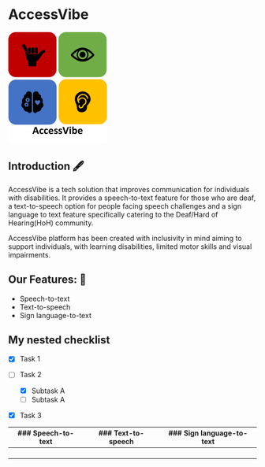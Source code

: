 # AccessVibe 

  ![AccessVibe logo](Logo.png)
  
## Introduction 🖋️
AccessVibe is a tech solution that improves communication for individuals with disabilities. It provides a speech-to-text feature for those who are deaf, a text-to-speech option for people facing speech challenges and a sign language to text feature specifically catering to the Deaf/Hard of Hearing(HoH) community. 

AccessVibe platform has been created with inclusivity in mind aiming to support individuals, with learning disabilities, limited motor skills and visual impairments.
##
## Our Features: 📑
* Speech-to-text
* Text-to-speech
* Sign language-to-text
##
## My nested checklist
- [x] Task 1
- [ ] Task 2
  - [x] Subtask A
  - [ ] Subtask A
- [x] Task 3


| ### Speech-to-text	| ### Text-to-speech  | ### Sign language-to-text |
|---------------------|---------------------|---------------------------|
|   	                |   	      	        |   	      	              |
|   	                |   	      	        |   	      	              |
|   	                |    	      	        |   	        	            |
|                     |                     |                           |
